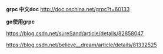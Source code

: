 **grpc 中文doc**
http://doc.oschina.net/grpc?t=60133

**go使用grpc**

https://blog.csdn.net/sureSand/article/details/82858047

https://blog.csdn.net/believe__dream/article/details/81332525